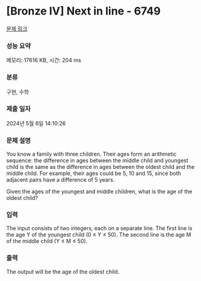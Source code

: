 # [Bronze IV] Next in line - 6749 

[문제 링크](https://www.acmicpc.net/problem/6749) 

### 성능 요약

메모리: 17616 KB, 시간: 204 ms

### 분류

구현, 수학

### 제출 일자

2024년 5월 6일 14:10:26

### 문제 설명

<p>You know a family with three children. Their ages form an arithmetic sequence: the difference in ages between the middle child and youngest child is the same as the difference in ages between the oldest child and the middle child. For example, their ages could be 5, 10 and 15, since both adjacent pairs have a difference of 5 years.</p>

<p>Given the ages of the youngest and middle children, what is the age of the oldest child?</p>

### 입력 

 <p>The input consists of two integers, each on a separate line. The first line is the age Y of the youngest child (0 ≤ Y ≤ 50). The second line is the age M of the middle child (Y ≤ M ≤ 50).</p>

### 출력 

 <p>The output will be the age of the oldest child.</p>

